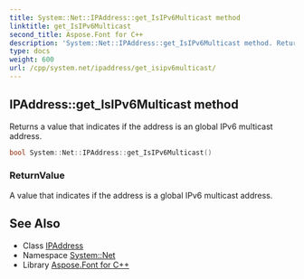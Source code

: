 ```yaml
---
title: System::Net::IPAddress::get_IsIPv6Multicast method
linktitle: get_IsIPv6Multicast
second_title: Aspose.Font for C++
description: 'System::Net::IPAddress::get_IsIPv6Multicast method. Returns a value that indicates if the address is an global IPv6 multicast address in C++.'
type: docs
weight: 600
url: /cpp/system.net/ipaddress/get_isipv6multicast/
---
```

## IPAddress::get_IsIPv6Multicast method


Returns a value that indicates if the address is an global IPv6 multicast address.

```cpp
bool System::Net::IPAddress::get_IsIPv6Multicast()
```


### ReturnValue

A value that indicates if the address is a global IPv6 multicast address.

## See Also

* Class [IPAddress](../)
* Namespace [System::Net](../../)
* Library [Aspose.Font for C++](../../../)
